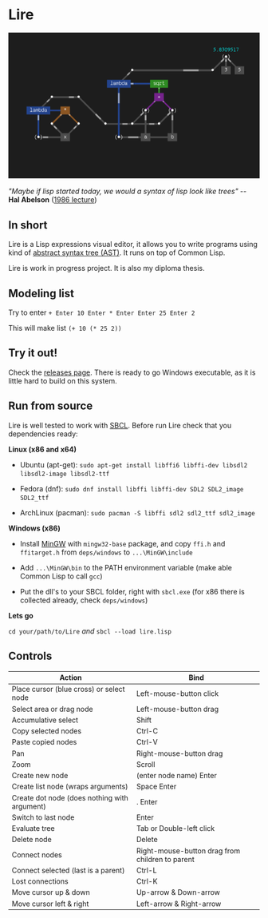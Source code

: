 # Lire
![lire](https://github.com/honix/Lire/blob/master/wiki/pythagoras.png)

*"Maybe if lisp started today, we would a syntax of lisp look like trees"* -- **Hal Abelson** ([1986 lecture](https://www.youtube.com/watch?v=XYKRVNQ_MqE&feature=youtu.be&t=34m33s))

## In short
Lire is a Lisp expressions visual editor, it allows you to write programs using kind of [abstract syntax tree (AST)](https://en.wikipedia.org/wiki/Abstract_syntax_tree). It runs on top of Common Lisp.

Lire is work in progress project. It is also my diploma thesis.

## Modeling list
Try to enter
```+ Enter 10 Enter * Enter Enter 25 Enter 2```

This will make list
```(+ 10 (* 25 2))```

## Try it out!
Check the [releases page](https://github.com/honix/Lire/releases). There is ready to go Windows executable, as it is little hard to build on this system.

## Run from source
Lire is well tested to work with [SBCL](http://www.sbcl.org). Before run Lire check that you dependencies ready:

**Linux (x86 and x64)**

- Ubuntu (apt-get): ```sudo apt-get install libffi6 libffi-dev libsdl2 libsdl2-image libsdl2-ttf```

- Fedora (dnf): ```sudo dnf install libffi libffi-dev SDL2 SDL2_image SDL2_ttf```

- ArchLinux (pacman): ```sudo pacman -S libffi sdl2 sdl2_ttf sdl2_image```

**Windows (x86)**

- Install [MinGW](https://sourceforge.net/projects/mingw/files/Installer) with ```mingw32-base``` package, and copy ```ffi.h``` and ```ffitarget.h``` from ```deps/windows``` to ```...\MinGW\include```

- Add ```...\MinGW\bin``` to the PATH environment variable (make able Common Lisp to call ```gcc```)

- Put the dll's to your SBCL folder, right with ```sbcl.exe``` (for x86 there is collected already, check ```deps/windows```)

**Lets go**

```cd your/path/to/Lire``` *and* ```sbcl --load lire.lisp```

## Controls
Action | Bind
-------|------
Place cursor (blue cross) or select node | Left-mouse-button click
Select area or drag node | Left-mouse-button drag
Accumulative select | Shift
Copy selected nodes | Ctrl-C
Paste copied nodes | Ctrl-V
Pan | Right-mouse-button drag
Zoom | Scroll
Create new node | (enter node name) Enter
Create list node (wraps arguments) | Space Enter
Create dot node (does nothing with argument) | . Enter
Switch to last node | Enter
Evaluate tree | Tab or Double-left click
Delete node | Delete
Connect nodes | Right-mouse-button drag from children to parent
Connect selected (last is a parent)| Ctrl-L
Lost connections | Ctrl-K
Move cursor up & down | Up-arrow & Down-arrow
Move cursor left & right | Left-arrow & Right-arrow
